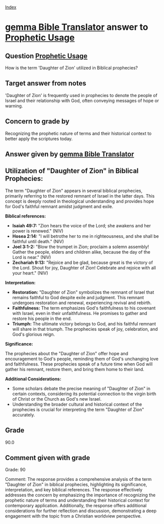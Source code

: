
[Index](../../index.md)
# [gemma Bible Translator](../../answering_models/gemma_Bible_Translator.md) answer to [Prophetic Usage](../../questions/Prophetic_Usage.md)

## Question [Prophetic Usage](../../questions/Prophetic_Usage.md)
How is the term 'Daughter of Zion' utilized in Biblical prophecies?

## Target answer from notes
'Daughter of Zion' is frequently used in prophecies to denote the people of Israel and their relationship with God, often conveying messages of hope or warning.

## Concern to grade by
Recognizing the prophetic nature of terms and their historical context to better apply the scriptures today.

## Answer given by [gemma Bible Translator](../../answering_models/gemma_Bible_Translator.md)
## Utilization of "Daughter of Zion" in Biblical Prophecies:

The term "Daughter of Zion" appears in several biblical prophecies, primarily referring to the restored remnant of Israel in the latter days. This concept is deeply rooted in theological understanding and provides hope for God's faithful remnant amidst judgment and exile.

**Biblical references:**

* **Isaiah 49:7:** "Zion hears the voice of the Lord; she awakens and her power is renewed." (NIV)
* **Hosea 2:14:** "I will betrothe her to me in righteousness, and she shall be faithful until death." (NIV)
* **Joel 3:1-2:** "Blow the trumpet in Zion; proclaim a solemn assembly! Gather the people, elders and children alike, because the day of the Lord is near." (NIV)
* **Zechariah 9:13:** "Rejoice and be glad, because great is the victory of the Lord. Shout for joy, Daughter of Zion! Celebrate and rejoice with all your heart." (NIV)

**Interpretation:**

* **Restoration:** "Daughter of Zion" symbolizes the remnant of Israel that remains faithful to God despite exile and judgment. This remnant undergoes restoration and renewal, experiencing revival and rebirth.
* **Faithfulness:** The term emphasizes God's faithfulness to his covenant with Israel, even in their unfaithfulness. He promises to gather and restore his people in the end.
* **Triumph:** The ultimate victory belongs to God, and his faithful remnant will share in that triumph. The prophecies speak of joy, celebration, and God's glorious reign.

**Significance:**

The prophecies about the "Daughter of Zion" offer hope and encouragement to God's people, reminding them of God's unchanging love and faithfulness. These prophecies speak of a future time when God will gather his remnant, restore them, and bring them home to their land.

**Additional Considerations:**

* Some scholars debate the precise meaning of "Daughter of Zion" in certain contexts, considering its potential connection to the virgin birth of Christ or the Church as God's new Israel.
* Understanding the broader cultural and historical context of the prophecies is crucial for interpreting the term "Daughter of Zion" accurately.

## Grade
90.0

## Comment given with grade
Grade: 90

Comment: The response provides a comprehensive analysis of the term "Daughter of Zion" in biblical prophecies, highlighting its significance, interpretation, and key biblical references. The response effectively addresses the concern by emphasizing the importance of recognizing the prophetic nature of terms and understanding their historical context for contemporary application. Additionally, the response offers additional considerations for further reflection and discussion, demonstrating a deep engagement with the topic from a Christian worldview perspective.

